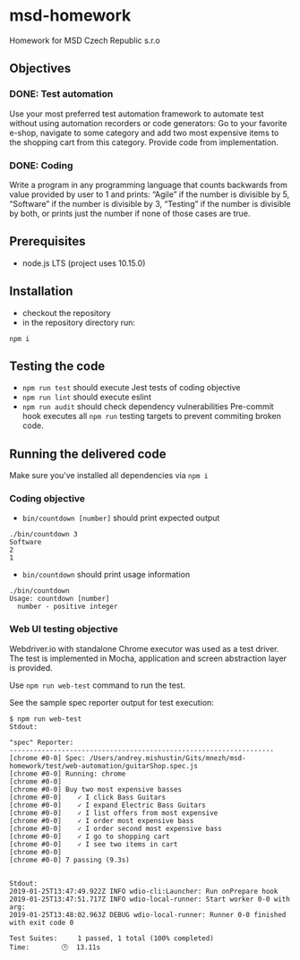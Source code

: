 # msd-homework
Homework for MSD Czech Republic s.r.o

## Objectives
### DONE: Test automation
Use your most preferred test automation framework to automate test without using automation recorders or code generators: 
Go to your favorite e-shop, navigate to some category and add two
most expensive items to the shopping cart from this category.
Provide code from implementation.
### DONE: Coding
Write a program in any programming language that counts backwards from value provided by user to 1 and prints: “Agile” if the number is divisible by 5, “Software” if the
number is divisible by 3, “Testing” if the number is divisible by both,
or prints just the number if none of those cases are true.

## Prerequisites
* node.js LTS (project uses 10.15.0)

## Installation
* checkout the repository
* in the repository directory run:
```
npm i
```

## Testing the code
* `npm run test` should execute Jest tests of coding objective
* `npm run lint` should execute eslint
* `npm run audit` should check dependency vulnerabilities
Pre-commit hook executes all `npm run` testing targets to prevent commiting broken code.

## Running the delivered code
Make sure you've installed all dependencies via `npm i`

### Coding objective
* `bin/countdown [number]` should print expected output
```
./bin/countdown 3
Software
2
1
```
* `bin/countdown` should print usage information
```
./bin/countdown
Usage: countdown [number]
  number - positive integer
```

### Web UI testing objective
Webdriver.io with standalone Chrome executor was used as a test driver.
The test is implemented in Mocha, application and screen abstraction layer is provided.

Use `npm run web-test` command to run the test.

See the sample spec reporter output for test execution:
```
$ npm run web-test
Stdout:

"spec" Reporter:
------------------------------------------------------------------
[chrome #0-0] Spec: /Users/andrey.mishustin/Gits/mnezh/msd-homework/test/web-automation/guitarShop.spec.js
[chrome #0-0] Running: chrome
[chrome #0-0]
[chrome #0-0] Buy two most expensive basses
[chrome #0-0]    ✓ I click Bass Guitars
[chrome #0-0]    ✓ I expand Electric Bass Guitars
[chrome #0-0]    ✓ I list offers from most expensive
[chrome #0-0]    ✓ I order most expensive bass
[chrome #0-0]    ✓ I order second most expensive bass
[chrome #0-0]    ✓ I go to shopping cart
[chrome #0-0]    ✓ I see two items in cart
[chrome #0-0]
[chrome #0-0] 7 passing (9.3s)


Stdout:
2019-01-25T13:47:49.922Z INFO wdio-cli:Launcher: Run onPrepare hook
2019-01-25T13:47:51.717Z INFO wdio-local-runner: Start worker 0-0 with arg: 
2019-01-25T13:48:02.963Z DEBUG wdio-local-runner: Runner 0-0 finished with exit code 0

Test Suites:	 1 passed, 1 total (100% completed)
Time:		 🕒  13.11s
```